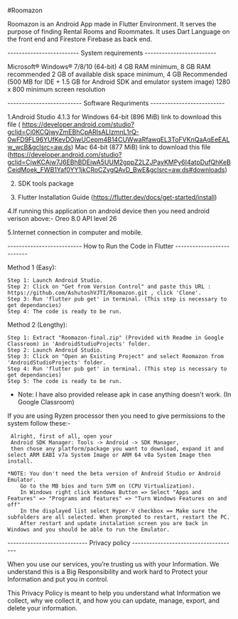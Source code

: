 #Roomazon

Roomazon is an Android App made in Flutter Environment. 
It serves the purpose of finding Rental Rooms and Roommates.
It uses Dart Language on the front end and Firestore Firebase as back end.

------------------------- System requirements -------------------------

Microsoft® Windows® 7/8/10 (64-bit)
4 GB RAM minimum, 8 GB RAM recommended
2 GB of available disk space minimum,
4 GB Recommended (500 MB for IDE + 1.5 GB for Android SDK and emulator system image)
1280 x 800 minimum screen resolution

-------------------------- Software Requriments --------------------------

1.Android Studio 4.1.3 
	for Windows 64-bit (896 MiB) link to download this file ( https://developer.android.com/studio?gclid=Cj0KCQjwyZmEBhCpARIsALIzmnL1rQ-0wFD9FL96YUfKevDOiwUCepm4B14CUWwaRfawqEL3ToFVKnQaAqEeEALw_wcB&gclsrc=aw.ds)
	    Mac 64-bit  (877 MiB) link to download this file (https://developer.android.com/studio?gclid=CjwKCAjw7J6EBhBDEiwA5UUM2gppZ2LZJPayKMPy6I4atpDufQhKeBCeidMoek_FWB1Yaf0YY1jkCRoCZvgQAvD_BwE&gclsrc=aw.ds#downloads)

2. SDK tools package 

3. Flutter
	Installation Guide (https://flutter.dev/docs/get-started/install)
	
4.If running this application on android device then you need android verison above:- Oreo 8.0 API level 26

5.Internet connection in computer and mobile.

-------------------------- How to Run the Code in Flutter --------------------------

Method 1 (Easy):

	Step 1: Launch Android Studio.
	Step 2: Click on "Get from Version Control" and paste this URL : https://github.com/AshutoshVJTI/Roomazon.git , click 'Clone'.
	Step 3: Run 'flutter pub get' in terminal. (This step is necessary to get dependancies)
	Step 4: The code is ready to be run.

Method 2 (Lengthy):
	
	Step 1: Extract "Roomazon-final.zip" (Provided with Readme in Google Classroom) in 'AndroidStudioProjects' folder.
	Step 2: Launch Android Studio.
	Step 3: Click on "Open an Existing Project" and select Roomazon from 'AndroidStudioProjects' folder.
	Step 4: Run 'flutter pub get' in terminal. (This step is necessary to get dependancies)
	Step 5: The code is ready to be run.

* Note: I have also provided release apk in case anything doesn't work. (In Google Classroom)

If you are using Ryzen processor then you need to give permissions to the system follow  these:-
		
	 Alright, first of all, open your
	 Android SDK Manager: Tools -> Android -> SDK Manager, 
	 then chose any platform/package you want to download, expand it and select ARM EABI v7a System Image or ARM 64 v8a System Image then install.
		
	*NOTE: You don't need the beta version of Android Studio or Android Emulator.
		Go to the MB bios and turn SVM on (CPU Virtualization).
		In Windows right click Windows Button => Select "Apps and Features" => "Programs and features" => "Turn Windows Features on and off"
		In the displayed list select Hyper-V checkbox == Make sure the subfolders are all selected. When prompted to restart, restart the PC.
		After restart and update instalation screen you are back in Windows and you should be able to run the Emulator.

---------------------------- Privacy policy -------------------------------------

When you use our services, you’re trusting us with your Information. We understand this is a Big Responsibility and work hard to Protect your Information and put you in control.

This Privacy Policy is meant to help you understand what Information we collect, why we collect it, and how you can update, manage, export, and delete your information.
	
